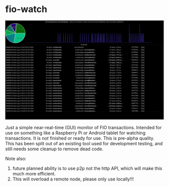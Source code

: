 # fio-watch

![fio-watch screenshot](doc/screenshot.png)

Just a simple near-real-time (GUI) monitor of FIO transactions. Intended for use on something like a Raspberry Pi or Android
tablet for watching transactions. It is *not* finished or ready for use. This is pre-alpha quality. This has been split out
of an existing tool used for development testing, and still needs some cleanup to remove dead code.

Note also:

1. future planned ability is to use p2p not the http API, which will make this much more efficient.
1. This will overload a remote node, please only use locally!!!

